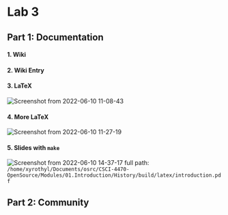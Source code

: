 # Lab 3

## Part 1: Documentation

#### 1. Wiki

#### 2. Wiki Entry

#### 3. LaTeX
![Screenshot from 2022-06-10 11-08-43](https://user-images.githubusercontent.com/10250444/173129103-218e7272-40b8-4ab6-9793-2670f2879b3b.png)

#### 4. More LaTeX
![Screenshot from 2022-06-10 11-27-19](https://user-images.githubusercontent.com/10250444/173129203-95a21d80-a642-4c56-a38a-e95f36aa9c81.png)

#### 5. Slides with `make`
![Screenshot from 2022-06-10 14-37-17](https://user-images.githubusercontent.com/10250444/173129478-04650930-5362-4954-ba16-9c4355bcd7e4.png)
full path: `/home/xyrothyl/Documents/osrc/CSCI-4470-OpenSource/Modules/01.Introduction/History/build/latex/introduction.pdf`

## Part 2: Community

